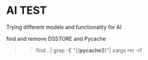 # AI TEST 

Trying different models and functionality for AI






find and remove DSSTORE and Pycache 
>> find . | grep -E "(/__pycache__$)"| xargs rm -rf